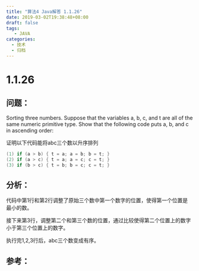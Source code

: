 ```yaml
---
title: "算法4 Java解答 1.1.26"
date: 2019-03-02T19:38:48+08:00
draft: false
tags:
   - JAVA
categories:
  - 技术
  - 归档
---
```



# 1.1.26

## 问题：

Sorting three numbers. Suppose that the variables a, b, c, and t are all of the same numeric primitive type. Show that the following code puts a, b, and c in ascending order:

证明以下代码能将abc三个数以升序排列

```java
(1) if (a > b) { t = a; a = b; b = t; }
(2) if (a > c) { t = a; a = c; c = t; }
(3) if (b > c) { t = b; b = c; c = t; }
```

## 分析：

代码中第1行和第2行调整了原始三个数中第一个数字的位置，使得第一个位置是最小的数。

接下来第3行，调整第二个和第三个数的位置，通过比较使得第二个位置上的数字小于第三个位置上的数字。

执行完1,2,3行后，abc三个数变成有序。


## 参考：


